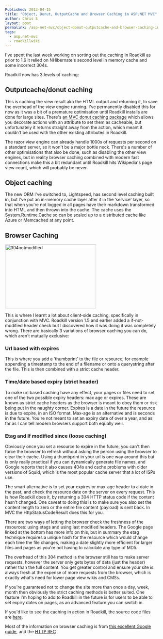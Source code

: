 ```yaml
---
Published: 2013-04-15
title: "Object, Donut, OutputCache and Browser Caching in ASP.NET MVC"
author: Chris S
layout: post
permalink: /asp-net-mvc/object-donut-outputcache-and-browser-caching-in-asp-net-mvc/
tags:
  - asp.net-mvc
  - roadkillwiki
---
```

I've spent the last week working on sorting out the caching in Roadkill as prior to 1.6 it relied on NHibernate's second level in memory cache and some incorrect 304s.

Roadkill now has 3 levels of caching:

<!--more-->

## Outputcache/donut caching

This is caching the view result aka the HTML output and returning it, to save the overhead of the view engine running. I've permanently disabled this for now as it was a bit of a premature optimisation until Roadkill installs are done for large sites. There's <a href="http://mvcdonutcaching.codeplex.com/" target="_blank">an MVC donut caching package</a> which allows you decorate actions with an attribute to set them as cacheable, but unfortunately it returns straight away from the action, which meant it couldn't be used with the other existing attributes in Roadkill.

The razor view engine can already handle 1000s of requests per second on a standard server, so it won't be a major bottle neck. There's a number of other optimisations that also be done, such as disabling the other view engines, but in reality browser caching combined with modern fast connections make this a bit redundant until Roadkill hits Wikipedia's page view count, which will probably be never.

## Object caching

The new ORM I've switched to, Lightspeed, has second level caching built in, but I've put an in-memory cache layer after it in the &#8216;service' layer, so that when you're not logged in all pages have their markdown transformed into HTML and then thrown into the cache. The cache uses the System.Runtime.Cache so can be scaled up to a distributed cache like Azure or Memcached at any point.

## Browser Caching

[<img src="http://www.anotherchris.net/wp-content/uploads/2013/03/304notmodified-300x211.png" alt="304notmodified" width="300" height="211" class="alignnone size-medium wp-image-1085" />][1]

This is where I learnt a lot about client-side caching, specifically in conjunction with MVC. Roadkill version 1.5 and earlier added a if-not-modified header check but I discovered how it was doing it was completely wrong. There are basically 3 variations of browser caching you can do, which aren't mutually exclusive:

### Url based with expires

This is where you add a &#8216;thumbprint' to the file or resource, for example appending a timestamp to the end of a filename or onto a querystring after the file. This is then combined with a strict cache header.

### Time/date based expiry (strict header)

To make url based caching have any effect, your pages or files need to set one of the two possible expiry headers: max age or expires. These are known as strict cache headers as the browser is meant to obey them or risk being put in the naughty corner. Expires is a date in the future the resource is due to expire, in an ISO format. Max-age is an alternative and is seconds in the future. You're not meant to set an expiry date of over a year, and as far as I can tell modern browsers support both equally well.

### Etag and If modified since (loose caching)

Obviously once you set a resource to expire in the future, you can't then force the browser to refresh without asking the person using the browser to clear their cache. Using a thumbprint in your url is one way around this but is only really practical if you can dynamically generate file names, and Google reports that it also causes 404s and cache problems with older versions of Squid, which is the most popular cache server that a lot of ISPs use.

The smart alternative is to set your expires or max-age header to a date in the past, and check the resource date on the server on every request. This is how Roadkill does it, by returning a 304 HTTP status code if the content hasn't changed. One caveat to doing this is to make sure you also set the content length to zero or the entire file content (payload) is sent back. In MVC the HttpStatusCodeResult does this for you.

There are two ways of letting the browser check the freshness of the resources: using etags and using last modified headers. The Google page linked at the bottom has more info on this, but in summary the etag technique requires a unique hash for the resource which would change each time the file changes, making a date slightly more efficient for larger files and pages as you're not having to calculate any type of MD5.

The overhead of this 304 method is the browser still has to make server requests, however the server only gets bytes of data (just the header) rather than the full content. You get greater control and ensure your site is always fresh at the expense of more requests from the browser, which is exactly what's need for lower page view wikis and CMSs.

If you're guaranteed not to change the site more than once a day, week, month then obviously the strict caching methods is better suited. One feature I'm hoping to add to Roadkill in the future is for users to be able to set expiry dates on pages, as an advanced feature you can switch in.

If you'd like to see the caching in action in Roadkill, the source code files are <a href="https://github.com/roadkillwiki/roadkill/tree/master/src/Roadkill.Core/Mvc" target="_blank">here</a>.

Most of the information on browser caching is from <a href="https://developers.google.com/speed/docs/best-practices/caching" target="_blank">this excellent Google guide</a>, and the <a href="http://www.w3.org/Protocols/rfc2616/rfc2616-sec10.html" title="HTTP RFC" target="_blank">HTTP RFC</a>

 [1]: http://www.anotherchris.net/wp-content/uploads/2013/03/304notmodified.png